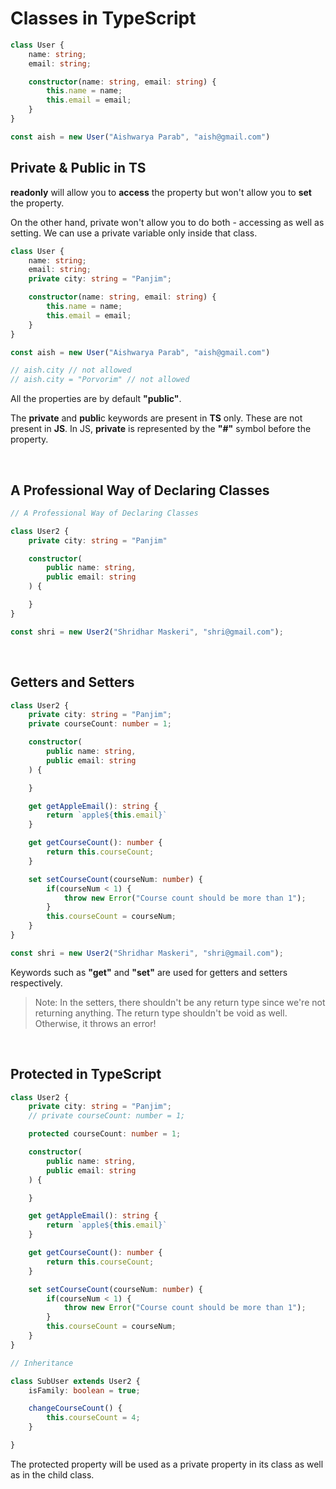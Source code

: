 # Classes in TypeScript

``` typescript
class User {
    name: string;
    email: string;

    constructor(name: string, email: string) {
        this.name = name;
        this.email = email;
    }
}

const aish = new User("Aishwarya Parab", "aish@gmail.com")
```

## Private & Public in TS

**readonly** will allow you to **access** the property but won't allow you to **set** the property. 

On the other hand, private won't allow you to do both - accessing as well as setting. We can use a private variable only inside that class. 

``` typescript
class User {
    name: string;
    email: string;
    private city: string = "Panjim";

    constructor(name: string, email: string) {
        this.name = name;
        this.email = email;
    }
}

const aish = new User("Aishwarya Parab", "aish@gmail.com")

// aish.city // not allowed
// aish.city = "Porvorim" // not allowed
```

All the properties are by default **"public"**.

The **private** and **publi**c keywords are present in **TS** only. These are not present in **JS**. In JS, **private** is represented by the **"#"** symbol before the property. 

<br>

## A Professional Way of Declaring Classes

``` typescript
// A Professional Way of Declaring Classes

class User2 {
    private city: string = "Panjim"

    constructor(
        public name: string,
        public email: string
    ) {

    }
}

const shri = new User2("Shridhar Maskeri", "shri@gmail.com");
```

<br>

## Getters and Setters

``` typescript
class User2 {
    private city: string = "Panjim";
    private courseCount: number = 1;

    constructor(
        public name: string,
        public email: string
    ) {

    }

    get getAppleEmail(): string {
        return `apple${this.email}`
    }

    get getCourseCount(): number {
        return this.courseCount;
    }

    set setCourseCount(courseNum: number) {
        if(courseNum < 1) {
            throw new Error("Course count should be more than 1");
        }
        this.courseCount = courseNum;
    }
}

const shri = new User2("Shridhar Maskeri", "shri@gmail.com");
```

Keywords such as **"get"** and **"set"** are used for getters and setters respectively.

> Note: In the setters, there shouldn't be any return type since we're not returning anything. The return type shouldn't be void as well. Otherwise, it throws an error!

<br>

## Protected in TypeScript

``` typescript
class User2 {
    private city: string = "Panjim";
    // private courseCount: number = 1;

    protected courseCount: number = 1; 

    constructor(
        public name: string,
        public email: string
    ) {

    }

    get getAppleEmail(): string {
        return `apple${this.email}`
    }

    get getCourseCount(): number {
        return this.courseCount;
    }

    set setCourseCount(courseNum: number) {
        if(courseNum < 1) {
            throw new Error("Course count should be more than 1");
        }
        this.courseCount = courseNum;
    }
}

// Inheritance

class SubUser extends User2 {
    isFamily: boolean = true;

    changeCourseCount() {
        this.courseCount = 4;
    }

}
```

The protected property will be used as a private property in its class as well as in the child class.



